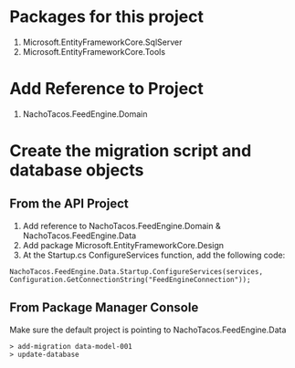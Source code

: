 ﻿# Packages for this project
1. Microsoft.EntityFrameworkCore.SqlServer
2. Microsoft.EntityFrameworkCore.Tools

# Add Reference to Project
1. NachoTacos.FeedEngine.Domain


# Create the migration script and database objects
## From the API Project
1. Add reference to NachoTacos.FeedEngine.Domain & NachoTacos.FeedEngine.Data
2. Add package Microsoft.EntityFrameworkCore.Design
3. At the Startup.cs ConfigureServices function, add the following code:
```
NachoTacos.FeedEngine.Data.Startup.ConfigureServices(services, Configuration.GetConnectionString("FeedEngineConnection"));
```

## From Package Manager Console
Make sure the default project is pointing to NachoTacos.FeedEngine.Data
```
> add-migration data-model-001
> update-database
```

